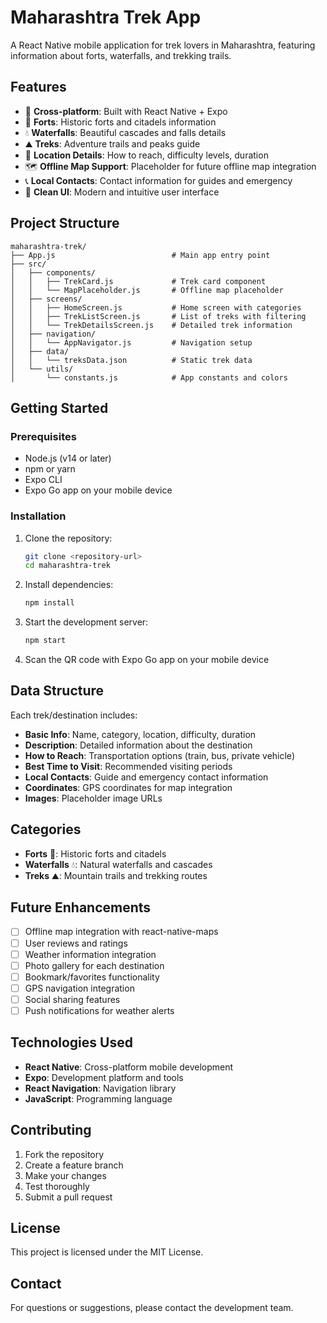 # Maharashtra Trek App

A React Native mobile application for trek lovers in Maharashtra, featuring information about forts, waterfalls, and trekking trails.

## Features

- 📱 **Cross-platform**: Built with React Native + Expo
- 🏰 **Forts**: Historic forts and citadels information
- 💧 **Waterfalls**: Beautiful cascades and falls details
- ⛰️ **Treks**: Adventure trails and peaks guide
- 📍 **Location Details**: How to reach, difficulty levels, duration
- 🗺️ **Offline Map Support**: Placeholder for future offline map integration
- 📞 **Local Contacts**: Contact information for guides and emergency
- 🎨 **Clean UI**: Modern and intuitive user interface

## Project Structure

```
maharashtra-trek/
├── App.js                          # Main app entry point
├── src/
│   ├── components/
│   │   ├── TrekCard.js             # Trek card component
│   │   └── MapPlaceholder.js       # Offline map placeholder
│   ├── screens/
│   │   ├── HomeScreen.js           # Home screen with categories
│   │   ├── TrekListScreen.js       # List of treks with filtering
│   │   └── TrekDetailsScreen.js    # Detailed trek information
│   ├── navigation/
│   │   └── AppNavigator.js         # Navigation setup
│   ├── data/
│   │   └── treksData.json          # Static trek data
│   └── utils/
│       └── constants.js            # App constants and colors
```

## Getting Started

### Prerequisites

- Node.js (v14 or later)
- npm or yarn
- Expo CLI
- Expo Go app on your mobile device

### Installation

1. Clone the repository:
   ```bash
   git clone <repository-url>
   cd maharashtra-trek
   ```

2. Install dependencies:
   ```bash
   npm install
   ```

3. Start the development server:
   ```bash
   npm start
   ```

4. Scan the QR code with Expo Go app on your mobile device

## Data Structure

Each trek/destination includes:

- **Basic Info**: Name, category, location, difficulty, duration
- **Description**: Detailed information about the destination
- **How to Reach**: Transportation options (train, bus, private vehicle)
- **Best Time to Visit**: Recommended visiting periods
- **Local Contacts**: Guide and emergency contact information
- **Coordinates**: GPS coordinates for map integration
- **Images**: Placeholder image URLs

## Categories

- **Forts** 🏰: Historic forts and citadels
- **Waterfalls** 💧: Natural waterfalls and cascades
- **Treks** ⛰️: Mountain trails and trekking routes

## Future Enhancements

- [ ] Offline map integration with react-native-maps
- [ ] User reviews and ratings
- [ ] Weather information integration
- [ ] Photo gallery for each destination
- [ ] Bookmark/favorites functionality
- [ ] GPS navigation integration
- [ ] Social sharing features
- [ ] Push notifications for weather alerts

## Technologies Used

- **React Native**: Cross-platform mobile development
- **Expo**: Development platform and tools
- **React Navigation**: Navigation library
- **JavaScript**: Programming language

## Contributing

1. Fork the repository
2. Create a feature branch
3. Make your changes
4. Test thoroughly
5. Submit a pull request

## License

This project is licensed under the MIT License.

## Contact

For questions or suggestions, please contact the development team.
